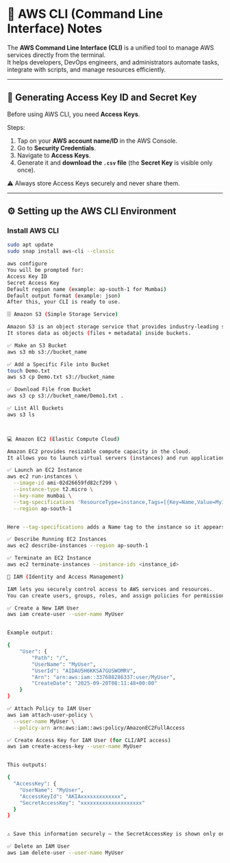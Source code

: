 # 🚀 AWS CLI (Command Line Interface) Notes

The **AWS Command Line Interface (CLI)** is a unified tool to manage AWS services directly from the terminal.  
It helps developers, DevOps engineers, and administrators automate tasks, integrate with scripts, and manage resources efficiently.  

---

## 🔑 Generating Access Key ID and Secret Key
Before using AWS CLI, you need **Access Keys**.

Steps:
1. Tap on your **AWS account name/ID** in the AWS Console.  
2. Go to **Security Credentials**.  
3. Navigate to **Access Keys**.  
4. Generate it and **download the `.csv` file** (the **Secret Key** is visible only once).  

⚠️ Always store Access Keys securely and never share them.

---

## ⚙️ Setting up the AWS CLI Environment

### Install AWS CLI
```bash
sudo apt update
sudo snap install aws-cli --classic

aws configure
You will be prompted for:
Access Key ID
Secret Access Key
Default region name (example: ap-south-1 for Mumbai)
Default output format (example: json)
After this, your CLI is ready to use.

🗄️ Amazon S3 (Simple Storage Service)

Amazon S3 is an object storage service that provides industry-leading scalability, data availability, and security.
It stores data as objects (files + metadata) inside buckets.

✅ Make an S3 Bucket
aws s3 mb s3://bucket_name

✅ Add a Specific File into Bucket
touch Demo.txt
aws s3 cp Demo.txt s3://bucket_name

✅ Download File from Bucket
aws s3 cp s3://bucket_name/Demo1.txt .

✅ List All Buckets
aws s3 ls



💻 Amazon EC2 (Elastic Compute Cloud)

Amazon EC2 provides resizable compute capacity in the cloud.
It allows you to launch virtual servers (instances) and run applications.

✅ Launch an EC2 Instance
aws ec2 run-instances \
  --image-id ami-02d26659fd82cf299 \
  --instance-type t2.micro \
  --key-name mumbai \
  --tag-specifications 'ResourceType=instance,Tags=[{Key=Name,Value=MyInstance}]' \
  --region ap-south-1


Here --tag-specifications adds a Name tag to the instance so it appears with a friendly name in the AWS Console.

✅ Describe Running EC2 Instances
aws ec2 describe-instances --region ap-south-1

✅ Terminate an EC2 Instance
aws ec2 terminate-instances --instance-ids <instance_id>

👤 IAM (Identity and Access Management)

IAM lets you securely control access to AWS services and resources.
You can create users, groups, roles, and assign policies for permissions.

✅ Create a New IAM User
aws iam create-user --user-name MyUser


Example output:

{
    "User": {
        "Path": "/",
        "UserName": "MyUser",
        "UserId": "AIDAU5H6KKSA7GUSWOMRV",
        "Arn": "arn:aws:iam::337688286337:user/MyUser",
        "CreateDate": "2025-09-20T08:11:48+00:00"
    }
}

✅ Attach Policy to IAM User
aws iam attach-user-policy \
  --user-name MyUser \
  --policy-arn arn:aws:iam::aws:policy/AmazonEC2FullAccess

✅ Create Access Key for IAM User (for CLI/API access)
aws iam create-access-key --user-name MyUser


This outputs:

{
  "AccessKey": {
    "UserName": "MyUser",
    "AccessKeyId": "AKIAxxxxxxxxxxxxx",
    "SecretAccessKey": "xxxxxxxxxxxxxxxxxxxx"
  }
}


⚠️ Save this information securely — the SecretAccessKey is shown only once.

✅ Delete an IAM User
aws iam delete-user --user-name MyUser

